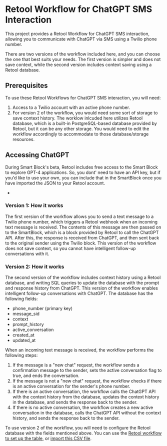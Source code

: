 # Retool Workflow for ChatGPT SMS Interaction

This project provides a Retool Workflow for ChatGPT SMS interaction, allowing you to communicate with ChatGPT via SMS using a Twilio phone number. 

There are two versions of the workflow included here, and you can choose the one that best suits your needs. The first version is simpler and does not save context, while the second version includes context saving using a Retool database.

## Prerequisites

To use these Retool Workflows for ChatGPT SMS interaction, you will need:

1. Access to a Twilio account with an active phone number.
2. For version 2 of the workflow, you would need some sort of storage to save context history. The worklow inlcuded here utilizes Retool database, which is a built-in PostgreSQL-based database provided by Retool, but it can be any other storage. You would need to edit the workflow accordingly to accommodate to those database/storage resources.

## Accessing ChatGPT 
During Smart Block's beta, Retool includes free access to the Smart Block to explore GPT-4 applications. So, you dont' need to have an API key, but if you'd like to use your own, you can include that in the SmartBlock once you have imported the JSON to your Retool account.

-

### Version 1: How it works

The first version of the workflow allows you to send a text message to a Twilio phone number, which triggers a Retool webhook when an incoming text message is received. The contents of this message are then passed on to the SmartBlock, which is a block provided by Retool to call the ChatGPT API. After this, the response is received from ChatGPT, and then sent back to the original sender using the Twilio block. This version of the workflow does not save context, so you cannot have intelligent follow-up conversations with it.

### Version 2: How it works

The second version of the workflow includes context history using a Retool database, and writing SQL queries to update the database with the prompt and response history from ChatGPT. This version of the workflow enables intelligent follow-up conversations with ChatGPT. The database has the following fields:

- phone_number (primary key)
- message_sid
- context
- prompt_history
- active_conversation
- created_at
- updated_at

When an incoming text message is received, the workflow performs the following steps:

1. If the message is a "new chat" request, the workflow sends a confirmation message to the sender, sets the active conversation flag to true, and ends the conversation.
2. If the message is not a "new chat" request, the workflow checks if there is an active conversation for the sender's phone number.
3. If there is an active conversation, the workflow calls the ChatGPT API with the context history from the database, updates the context history in the database, and sends the response back to the sender.
4. If there is no active conversation, the workflow creates a new active conversation in the database, calls the ChatGPT API without the context history, and sends the response back to the sender.

To use version 2 of the workflow, you will need to configure the Retool database with the fields mentioned above. You can use the [Retool workflow to set up the table](https://retool.com/template/create-table-in-database/), or [import this CSV file](https://github.com/retoolhq/chatgpt-sms-interaction/blob/main/retool_database_fields.csv).

